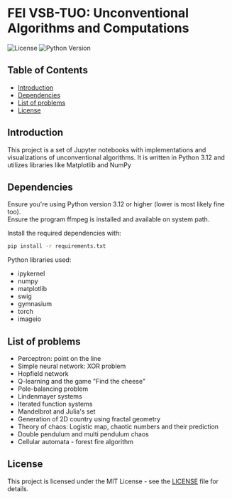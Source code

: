 # FEI VSB-TUO: Unconventional Algorithms and Computations

![License](https://img.shields.io/badge/license-MIT-blue.svg) ![Python Version](https://img.shields.io/badge/python-3.12-blue)

## Table of Contents

- [Introduction](#introduction)
- [Dependencies](#dependencies)
- [List of problems](#list-of-problems)
- [License](#license)

## Introduction

This project is a set of Jupyter notebooks with implementations and visualizations of unconventional algorithms. It is written in Python 3.12 and utilizes libraries like Matplotlib and NumPy

## Dependencies

Ensure you're using Python version 3.12 or higher (lower is most likely fine too).\
Ensure the program ffmpeg is installed and available on system path.

Install the required dependencies with:
```bash
pip install -r requirements.txt
```

Python libraries used:
- ipykernel
- numpy
- matplotlib
- swig
- gymnasium
- torch
- imageio

## List of problems

- Perceptron: point on the line
- Simple neural network: XOR problem
- Hopfield network
- Q-learning and the game "Find the cheese"
- Pole-balancing problem
- Lindenmayer systems
- Iterated function systems
- Mandelbrot and Julia's set
- Generation of 2D country using fractal geometry
- Theory of chaos: Logistic map, chaotic numbers and their prediction
- Double pendulum and multi pendulum chaos
- Cellular automata - forest fire algorithm

## License

This project is licensed under the MIT License - see the [LICENSE](LICENSE) file for details.
